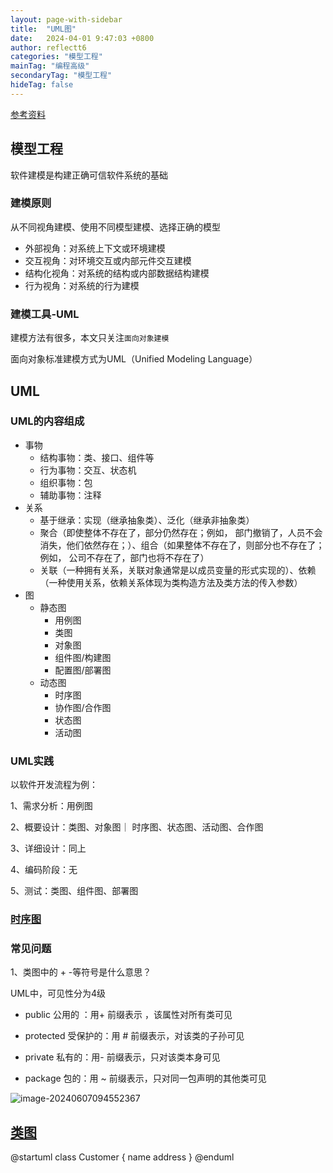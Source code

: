 ```yaml
---
layout: page-with-sidebar
title:  "UML图"
date:   2024-04-01 9:47:03 +0800
author: reflectt6
categories: "模型工程"
mainTag: "编程高级"
secondaryTag: "模型工程"
hideTag: false
---
```


[参考资料](https://design-patterns.readthedocs.io/zh-cn/latest/read_uml.html)

## 模型工程

软件建模是构建正确可信软件系统的基础

### 建模原则

从不同视角建模、使用不同模型建模、选择正确的模型

- 外部视角：对系统上下文或环境建模
- 交互视角：对环境交互或内部元件交互建模
- 结构化视角：对系统的结构或内部数据结构建模
- 行为视角：对系统的行为建模

### 建模工具-UML

建模方法有很多，本文只关注`面向对象建模`

面向对象标准建模方式为UML（Unified Modeling Language）



## UML

### UML的内容组成

- 事物
  - 结构事物：类、接口、组件等
  - 行为事物：交互、状态机
  - 组织事物：包
  - 辅助事物：注释
- 关系
  - 基于继承：实现（继承抽象类）、泛化（继承非抽象类）
  - 聚合（即使整体不存在了，部分仍然存在；例如， 部门撤销了，人员不会消失，他们依然存在；）、组合（如果整体不存在了，则部分也不存在了；例如， 公司不存在了，部门也将不存在了）
  - 关联（一种拥有关系，关联对象通常是以成员变量的形式实现的）、依赖（一种使用关系，依赖关系体现为类构造方法及类方法的传入参数）
- 图
  - 静态图
    - 用例图
    - 类图
    - 对象图
    - 组件图/构建图
    - 配置图/部署图
  - 动态图
    - 时序图
    - 协作图/合作图
    - 状态图
    - 活动图

### UML实践

以软件开发流程为例：

1、需求分析：用例图

2、概要设计：类图、对象图｜ 时序图、状态图、活动图、合作图

3、详细设计：同上

4、编码阶段：无

5、测试：类图、组件图、部署图



### [时序图](https://www.cnblogs.com/ywqu/archive/2009/12/22/1629426.html)



### 常见问题

1、类图中的 + -等符号是什么意思？

UML中，可见性分为4级

- public 公用的 ：用+ 前缀表示 ，该属性对所有类可见

- protected 受保护的：用 # 前缀表示，对该类的子孙可见

- private 私有的：用- 前缀表示，只对该类本身可见

- package 包的：用 ~ 前缀表示，只对同一包声明的其他类可见

![image-20240607094552367](../../assets/images/2024-04-01-UML图//image-20240607094552367.png)



## [类图](https://design-patterns.readthedocs.io/zh-cn/latest/read_uml.html)

@startuml
class Customer {
name
address
}
@enduml

